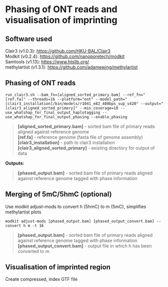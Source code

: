 # Phasing of ONT reads and visualisation of imprinting  
## Software used  
Clair3 (v1.0.3): https://github.com/HKU-BAL/Clair3  
Modkit (v0.2.4): https://github.com/nanoporetech/modkit  
Samtools (v1.13): https://www.htslib.org/    
methylartist (v1.3.1): https://github.com/adamewing/methylartist  
## Phasing of ONT reads
`run_clair3.sh --bam_fn=[aligned_sorted_primary.bam] --ref_fn="[ref.fa]" --threads=16 --platform="ont" --model_path="[clair3_installation]/bin/models/r1041_e82_400bps_sup_v420" --output="[clair3_aligned_sorted_primary]" --min_coverage=10 --use_whatshap_for_final_output_haplotagging --use_whatshap_for_final_output_phasing --enable_phasing`
>**[aligned_sorted_primary.bam]** - sorted bam file of primary reads aligned against reference genome  
>**[ref.fa]** - reference genome (fasta file of genome assembly)  
>**[clair3_installation]** - path to clair3 installation  
>**[clair3_aligned_sorted_primary]** - existing directory for output of data

**Outputs:** 
>**[phased_output.bam]** - sorted bam file of primary reads aligned against reference genome tagged with phase information  
## Merging of 5mC/5hmC (optional)
Use modkit adjust-mods to convert h (5hmC) to m (5mC), simplifies methylartist plots

`modkit adjust-mods [phased_output.bam] [phased_output_convert.bam] --convert h m -t 16`  
>**[phased_output.bam]** - sorted bam file of primary reads aligned against reference genome tagged with phase information
>**[phased_output_convert.bam]** - output file in which h has been converted to m  

## Visualisation of imprinted region
Create compressed, index GTF file
